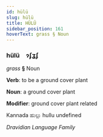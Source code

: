 ```yaml
---
id: hülü
slug: hülü
title: HÜLÜ
sidebar_position: 161
hoverText: grass § Noun
---
```


### hülü&emsp;<span kind="abugida">ɂʄʓʄ</span>

*grass* **§** Noun

**Verb**: to be a ground cover plant

**Noun**: a ground cover plant

**Modifier**: ground cover plant related

Kannada ಹುಲ್ಲು hullu undefined

*Dravidian Language Family*